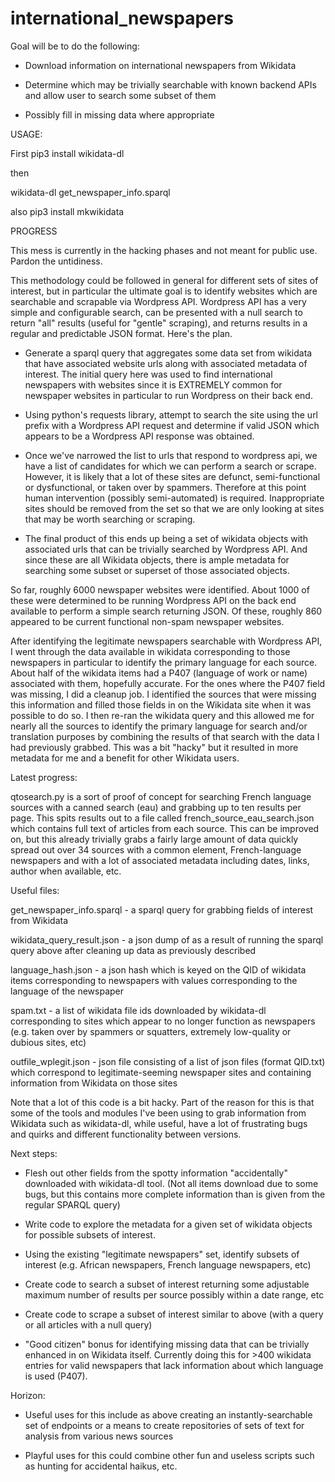 # international_newspapers
Goal will be to do the following:

*  Download information on international newspapers from Wikidata

*  Determine which may be trivially searchable with known backend APIs and allow user to search some subset of them

*  Possibly fill in missing data where appropriate

USAGE:

First 
pip3 install wikidata-dl

then

wikidata-dl get_newspaper_info.sparql


also 
pip3 install mkwikidata

PROGRESS

This mess is currently in the hacking phases and not meant for public use.  Pardon the untidiness.

This methodology could be followed in general for different sets of sites of interest, but in particular the ultimate goal is to identify websites which are searchable and scrapable via Wordpress API.  Wordpress API has a very simple and configurable search, can be presented with a null search to return "all" results (useful for "gentle" scraping), and returns results in a regular and predictable JSON format.  Here's the plan.

* Generate a sparql query that aggregates some data set from wikidata that have associated website urls along with associated metadata of interest.  The initial query here was used to find international newspapers with websites since it is EXTREMELY common for newspaper websites in particular to run Wordpress on their back end.

* Using python's requests library, attempt to search the site using the url prefix with a Wordpress API request and determine if valid JSON which appears to be a Wordpress API response was obtained.

* Once we've narrowed the list to urls that respond to wordpress api, we have a list of candidates for which we can perform a search or scrape.  However, it is likely that a lot of these sites are defunct, semi-functional or dysfunctional, or taken over by spammers.  Therefore at this point human intervention (possibly semi-automated) is required.  Inappropriate sites should be removed from the set so that we are only looking at sites that may be worth searching or scraping.

* The final product of this ends up being a set of wikidata objects with associated urls that can be trivially searched by Wordpress API.  And since these are all Wikidata objects, there is ample metadata for searching some subset or superset of those associated objects.

So far, roughly 6000 newspaper websites were identified.  About 1000 of these were determined to be running Wordpress API on the back end available to perform a simple search returning JSON.  Of these, roughly 860 appeared to be current functional non-spam newspaper websites.

After identifying the legitimate newspapers searchable with Wordpress API, I went through the data available in wikidata corresponding to those newspapers in particular to identify the primary language for each source.  About half of the wikidata items had a P407 (language of work or name) associated with them, hopefully accurate.  For the ones where the P407 field was missing, I did a cleanup job.  I identified the sources that were missing this information and filled those fields in on the Wikidata site when it was possible to do so.  I then re-ran the wikidata query and this allowed me for nearly all the sources to identify the primary language for search and/or translation purposes by combining the results of that search with the data I had previously grabbed.  This was a bit "hacky" but it resulted in more metadata for me and a benefit for other Wikidata users.

Latest progress:

qtosearch.py is a sort of proof of concept for searching French language sources with a canned search (eau) and grabbing up to ten results per page.  This spits results out to a file called french_source_eau_search.json which contains full text of articles from each source.  This can be improved on, but this already trivially grabs a fairly large amount of data quickly spread out over 34 sources with a common element, French-language newspapers and with a lot of associated metadata including dates, links, author when available, etc.

Useful files:

get_newspaper_info.sparql - a sparql query for grabbing fields of interest from Wikidata

wikidata_query_result.json - a json dump of as a result of running the sparql query above after cleaning up data as previously described

language_hash.json - a json hash which is keyed on the QID of wikidata items corresponding to newspapers with values corresponding to the language of the newspaper

spam.txt - a list of wikidata file ids downloaded by wikidata-dl corresponding to sites which appear to no longer function as newspapers (e.g. taken over by spammers or squatters, extremely low-quality or dubious sites, etc)

outfile_wplegit.json - json file consisting of a list of json files (format QID.txt) which correspond to legitimate-seeming newspaper sites and containing information from Wikidata on those sites

Note that a lot of this code is a bit hacky.  Part of the reason for this is that some of the tools and modules I've been using to grab information from Wikidata such as wikidata-dl, while useful, have a lot of frustrating bugs and quirks and different functionality between versions.

Next steps:

* Flesh out other fields from the spotty information "accidentally" downloaded with wikidata-dl tool.  (Not all items download due to some bugs, but this contains more complete information than is given from the regular SPARQL query)

* Write code to explore the metadata for a given set of wikidata objects for possible subsets of interest.

* Using the existing "legitimate newspapers" set, identify subsets of interest (e.g. African newspapers, French language newspapers, etc)

* Create code to search a subset of interest returning some adjustable maximum number of results per source possibly within a date range, etc

* Create code to scrape a subset of interest similar to above (with a query or all articles with a null query)

* "Good citizen" bonus for identifying missing data that can be trivially enhanced in on Wikidata itself.  Currently doing this for >400 wikidata entries for valid newspapers that lack information about which language is used (P407).

Horizon:

* Useful uses for this include as above creating an instantly-searchable set of endpoints or a means to create repositories of sets of text for analysis from various news sources

* Playful uses for this could combine other fun and useless scripts such as hunting for accidental haikus, etc.
